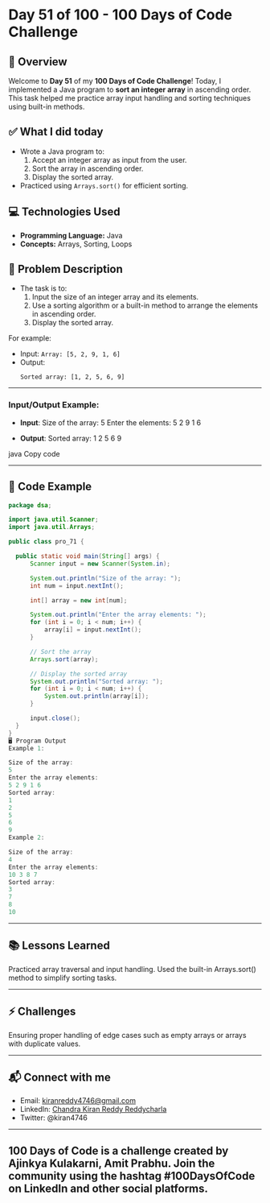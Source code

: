 # Day 51 of 100 - 100 Days of Code Challenge

## 📝 Overview
Welcome to **Day 51** of my **100 Days of Code Challenge**! Today, I implemented a Java program to **sort an integer array** in ascending order. This task helped me practice array input handling and sorting techniques using built-in methods.

## ✅ What I did today
- Wrote a Java program to:
  1. Accept an integer array as input from the user.
  2. Sort the array in ascending order.
  3. Display the sorted array.
- Practiced using `Arrays.sort()` for efficient sorting.

## 💻 Technologies Used
- **Programming Language:** Java
- **Concepts:** Arrays, Sorting, Loops

## 📖 Problem Description
- The task is to:
  1. Input the size of an integer array and its elements.
  2. Use a sorting algorithm or a built-in method to arrange the elements in ascending order.
  3. Display the sorted array.

For example:
  - Input: `Array: [5, 2, 9, 1, 6]`
  - Output:
    ```
    Sorted array: [1, 2, 5, 6, 9]
    ```

---

### Input/Output Example:

- **Input**:
Size of the array: 5 Enter the elements: 5 2 9 1 6


- **Output**:
Sorted array: 1 2 5 6 9

java
Copy code

---

## 📝 Code Example

```java
package dsa;

import java.util.Scanner;
import java.util.Arrays;

public class pro_71 {

  public static void main(String[] args) {
      Scanner input = new Scanner(System.in);

      System.out.println("Size of the array: ");
      int num = input.nextInt();

      int[] array = new int[num];

      System.out.println("Enter the array elements: ");
      for (int i = 0; i < num; i++) {
          array[i] = input.nextInt();
      }

      // Sort the array
      Arrays.sort(array);

      // Display the sorted array
      System.out.println("Sorted array: ");
      for (int i = 0; i < num; i++) {
          System.out.println(array[i]);
      }

      input.close();
  }
}
🖥️ Program Output
Example 1:

Size of the array: 
5
Enter the array elements: 
5 2 9 1 6
Sorted array: 
1
2
5
6
9
Example 2:

Size of the array: 
4
Enter the array elements: 
10 3 8 7
Sorted array: 
3
7
8
10
```
---
## 📚 Lessons Learned
Practiced array traversal and input handling.
Used the built-in Arrays.sort() method to simplify sorting tasks.

---
## ⚡ Challenges
Ensuring proper handling of edge cases such as empty arrays or arrays with duplicate values.

---
## 📬 Connect with me
- Email: kiranreddy4746@gmail.com
- LinkedIn: [Chandra Kiran Reddy Reddycharla](https://www.linkedin.com/in/chandra-kiran-reddy-reddycharla-a9a746230/)
- Twitter: @kiran4746

---
## 100 Days of Code is a challenge created by Ajinkya Kulakarni, Amit Prabhu. Join the community using the hashtag #100DaysOfCode on LinkedIn and other social platforms.
